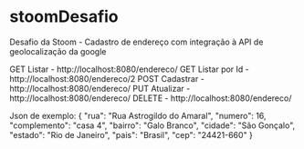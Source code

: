 # stoomDesafio
Desafio da Stoom - Cadastro de endereço com integração à API de geolocalização da google

GET Listar - http://localhost:8080/endereco/
GET Listar por Id - http://localhost:8080/endereco/2
POST Cadastrar - http://localhost:8080/endereco/
PUT Atualizar - http://localhost:8080/endereco/
DELETE - http://localhost:8080/endereco/

Json de exemplo:
{
    "rua": "Rua Astrogildo do Amaral",
    "numero": 16,
    "complemento": "casa 4",
    "bairro": "Galo Branco",
    "cidade": "São Gonçalo",
    "estado": "Rio de Janeiro",
    "pais": "Brasil",
    "cep": "24421-660"
}
